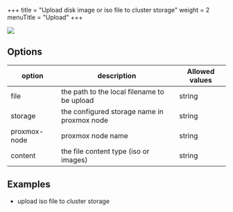 +++
title = "Upload disk image or iso file to cluster storage"
weight = 2
menuTitle = "Upload"
+++


![](/images/proxcli_nodes_storages_upload_help.png)

## Options

|option|description|Allowed values|
|---|---|---|
|file|the path to the local filename to be upload|string|
|storage|the configured storage name in proxmox node|string|
|proxmox-node|proxmox node name|string|
|content|the file content type (iso or images)|string|


## Examples

- upload iso file to cluster storage

```bash

```

